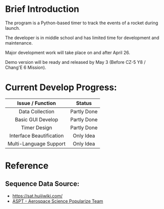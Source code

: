 # Brief Introduction

The program is a Python-based timer to track the events of a rocket during launch.

The developer is in middle school and has limited time for development and maintenance.

Major development work will take place on and after April 26.

Demo version will be ready and released by May 3 (Before CZ-5 Y8 / Chang'E 6 Mission).

# Current Develop Progress:
|Issue / Function|Status|
|:-:|:-:|
|Data Collection|Partly Done|
|Basic GUI Develop|Partly Done|
|Timer Design|Partly Done|
|Interface Beautification|Only Idea|
|Multi-Language Support|Only Idea|

# Reference
## Sequence Data Source:
- https://sat.huijiwiki.com/
- [ASPT - Aerospace Science Popularize Team](https://space.bilibili.com/442706857)
